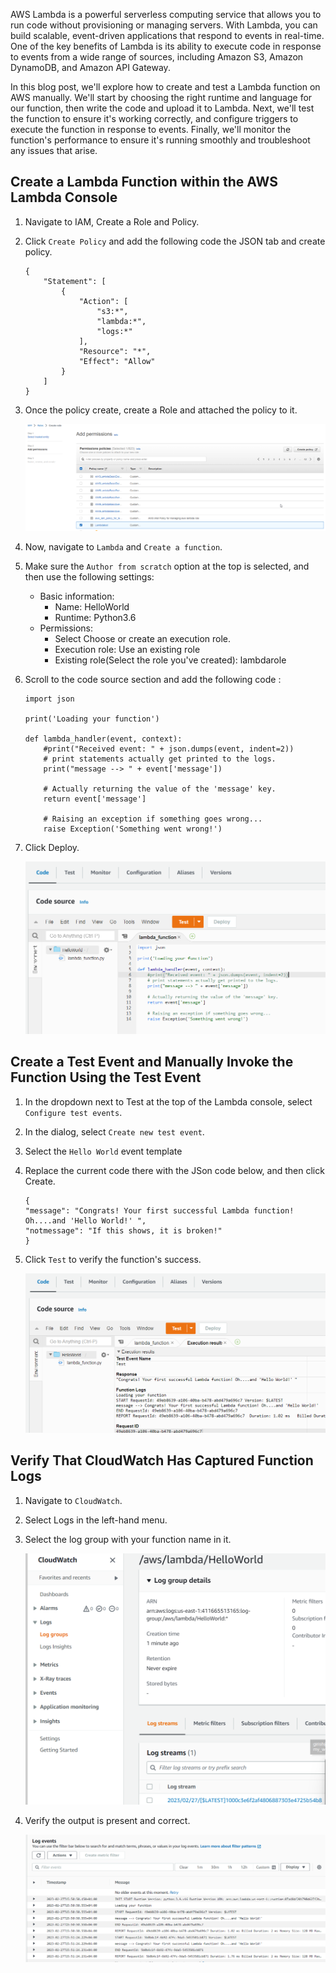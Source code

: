 AWS Lambda is a powerful serverless computing service that allows you to run code without provisioning or managing servers. With Lambda, you can build scalable, event-driven applications that respond to events in real-time. One of the key benefits of Lambda is its ability to execute code in response to events from a wide range of sources, including Amazon S3, Amazon DynamoDB, and Amazon API Gateway.

In this blog post, we'll explore how to create and test a Lambda function on AWS manually. We'll start by choosing the right runtime and language for our function, then write the code and upload it to Lambda. Next, we'll test the function to ensure it's working correctly, and configure triggers to execute the function in response to events. Finally, we'll monitor the function's performance to ensure it's running smoothly and troubleshoot any issues that arise.

## Create a Lambda Function within the AWS Lambda Console

1. Navigate to IAM, Create a Role and Policy.
2. Click `Create Policy` and add the following code the JSON tab and create policy.
    ```
    {
        "Statement": [
            {
                "Action": [
                    "s3:*",
                    "lambda:*",
                    "logs:*"
                ],
                "Resource": "*",
                "Effect": "Allow"
            }
        ]
    }
    ```
3. Once the policy create, create a Role and attached the policy to it.

    ![txt](images/01.png)

4. Now, navigate to `Lambda` and `Create a function`.

5. Make sure the `Author from scratch` option at the top is selected, and then use the following settings:
    - Basic information:
        - Name: HelloWorld
        - Runtime: Python3.6
    - Permissions:
        - Select Choose or create an execution role.
        - Execution role: Use an existing role
        - Existing role(Select the role you've created): lambdarole 
6. Scroll to the code source section and add the following code :
    ```
    import json

    print('Loading your function')

    def lambda_handler(event, context):
        #print("Received event: " + json.dumps(event, indent=2))
        # print statements actually get printed to the logs.
        print("message --> " + event['message'])

        # Actually returning the value of the 'message' key.
        return event['message']

        # Raising an exception if something goes wrong...
        raise Exception('Something went wrong!')
    ```
7. Click Deploy.

    ![txt](images/02.png)


## Create a Test Event and Manually Invoke the Function Using the Test Event
1. In the dropdown next to Test at the top of the Lambda console, select `Configure test events`.
2. In the dialog, select `Create new test event`.
3. Select the `Hello World` event template
4. Replace the current code there with the JSon code below, and then click Create.
    ```
    {
    "message": "Congrats! Your first successful Lambda function! Oh....and 'Hello World!' ",
    "notmessage": "If this shows, it is broken!"
    }
    ```
5. Click `Test` to verify the function's success.

    ![txt](images/03.png)


## Verify That CloudWatch Has Captured Function Logs
1. Navigate to `CloudWatch`.
2. Select Logs in the left-hand menu.
3. Select the log group with your function name in it.

    ![txt](images/04.png)

4. Verify the output is present and correct.

    ![txt](images/05.png)


